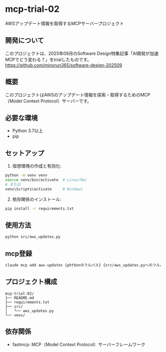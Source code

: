 # mcp-trial-02

AWSアップデート情報を取得するMCPサーバープロジェクト

## 開発について

このプロジェクトは、2025年09月のSoftware Design特集記事「AI開発が加速 MCPでどう変わる？」をtrialしたものです。
https://github.com/minorun365/software-design-202509

## 概要

このプロジェクトはAWSのアップデート情報を探索・取得するためのMCP（Model Context Protocol）サーバーです。

## 必要な環境

- Python 3.7以上
- pip

## セットアップ

1. 仮想環境の作成と有効化:
```bash
python -m venv venv
source venv/bin/activate  # Linux/Mac
# または
venv\Scripts\activate     # Windows
```

2. 依存関係のインストール:
```bash
pip install -r requirements.txt
```

## 使用方法

```bash
python src/aws_updates.py
```

## mcp登録

```zsh
claude mcp add aws-updates {phthonのフルパス} {src/aws_updates.pyへのフルパス}
```

## プロジェクト構成

```
mcp-trial-02/
├── README.md
├── requirements.txt
├── src/
│   └── aws_updates.py
└── venv/
```

## 依存関係

- fastmcp: MCP（Model Context Protocol）サーバーフレームワーク
